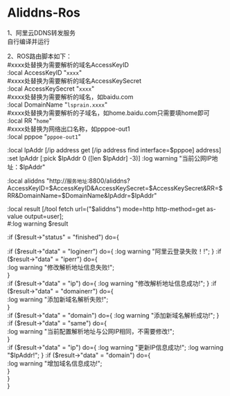 # Aliddns-Ros
1、阿里云DDNS转发服务  
    自行编译并运行

2、ROS路由脚本如下：  
#xxxx处替换为需要解析的域名AccessKeyID  
:local AccessKeyID "`xxxx`"   
#xxxx处替换为需要解析的域名AccessKeySecret  
:local AccessKeySecret "`xxxx`"   
#xxxx处替换为需要解析的域名，如baidu.com  
:local DomainName "`lsprain.xxxx`"  
#xxxx处替换为需要解析的子域名，如home.baidu.com只需要填home即可   
:local RR "`home`"   
#xxxx处替换为网络出口名称，如pppoe-out1  
:local pppoe "`pppoe-out1`"   

:local IpAddr [/ip address get [/ip address find interface=$pppoe] address]  
:set IpAddr [:pick $IpAddr 0 ([len $IpAddr] -3)]  
:log warning "当前公网IP地址：$IpAddr"  

:local aliddns "http://`服务地址`:8800/aliddns?AccessKeyID=$AccessKeyID&AccessKeySecret=$AccessKeySecret&RR=$RR&DomainName=$DomainName&IpAddr=$IpAddr"  

:local result [/tool fetch url=("$aliddns") mode=http http-method=get as-value output=user];  
#:log warning $result  

:if ($result->"status" = "finished") do={  

:if ($result->"data" = "loginerr") do={  
:log warning "阿里云登录失败！!";  
}  
:if ($result->"data" = "iperr") do={  
:log warning "修改解析地址信息失败!";  
}  
:if ($result->"data" = "ip") do={  
:log warning "修改解析地址信息成功!";  
}  
:if ($result->"data" = "domainerr") do={  
:log warning "添加新域名解析失败!";  
}  
:if ($result->"data" = "domain") do={  
:log warning "添加新域名解析成功!";  
}  
:if ($result->"data" = "same") do={  
:log warning "当前配置解析地址与公网IP相同，不需要修改!";  
}  
:if ($result->"data" = "ip") do={  
:log warning "更新IP信息成功!";  
:log warning "$IpAddr!";  
}  
:if ($result->"data" = "domain") do={  
:log warning "增加域名信息成功!";  
}  
}  
}  
